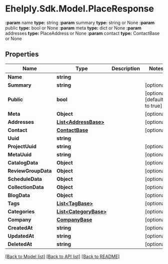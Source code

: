 # Ehelply.Sdk.Model.PlaceResponse
**:param** name                                **type:** string **:param** summary                             **type:** string or None  **:param** public                              **type:** bool or None  **:param** meta                                **type:** dict or None  **:param** addresses                           **type:** PlaceAddress or None  **:param** contact                             **type:** ContactBase or None

## Properties

Name | Type | Description | Notes
------------ | ------------- | ------------- | -------------
**Name** | **string** |  | 
**Summary** | **string** |  | [optional] 
**Public** | **bool** |  | [optional] [default to true]
**Meta** | **Object** |  | [optional] 
**Addresses** | [**List&lt;AddressBase&gt;**](AddressBase.md) |  | [optional] 
**Contact** | [**ContactBase**](ContactBase.md) |  | [optional] 
**Uuid** | **string** |  | 
**ProjectUuid** | **string** |  | [optional] 
**MetaUuid** | **string** |  | [optional] 
**CatalogData** | **Object** |  | [optional] 
**ReviewGroupData** | **Object** |  | [optional] 
**ScheduleData** | **Object** |  | [optional] 
**CollectionData** | **Object** |  | [optional] 
**BlogData** | **Object** |  | [optional] 
**Tags** | [**List&lt;TagBase&gt;**](TagBase.md) |  | [optional] 
**Categories** | [**List&lt;CategoryBase&gt;**](CategoryBase.md) |  | [optional] 
**Company** | [**CompanyBase**](CompanyBase.md) |  | [optional] 
**CreatedAt** | **string** |  | [optional] 
**UpdatedAt** | **string** |  | [optional] 
**DeletedAt** | **string** |  | [optional] 

[[Back to Model list]](../README.md#documentation-for-models) [[Back to API list]](../README.md#documentation-for-api-endpoints) [[Back to README]](../README.md)

